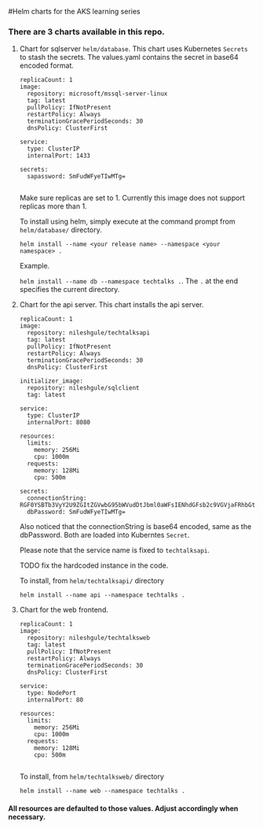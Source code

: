 #Helm charts for the AKS learning series

### There are 3 charts available in this repo.

1.  Chart for sqlserver `helm/database`.  This chart uses Kubernetes `Secrets` to stash the secrets.
The values.yaml contains the secret in base64 encoded format.

    ```
    replicaCount: 1
    image:
      repository: microsoft/mssql-server-linux
      tag: latest
      pullPolicy: IfNotPresent
      restartPolicy: Always
      terminationGracePeriodSeconds: 30
      dnsPolicy: ClusterFirst
    
    service:
      type: ClusterIP
      internalPort: 1433
    
    secrets:
      sapassword: SmFudWFyeTIwMTg=
          
    ```
    
    Make sure replicas are set to 1. Currently this image does not support replicas more than 1.
    
    To install using helm, simply execute at the command prompt from `helm/database/` directory.
    
    `helm install --name <your release name> --namespace <your namespace> .`  
    
    Example.
    
    `helm install --name db --namespace techtalks .`.  The `.` at the end specifies the current directory.
    
2.  Chart for the api server.  This chart installs the api server.

    ```    
    replicaCount: 1
    image:
      repository: nileshgule/techtalksapi
      tag: latest
      pullPolicy: IfNotPresent
      restartPolicy: Always
      terminationGracePeriodSeconds: 30
      dnsPolicy: ClusterFirst
    
    initializer_image:
      repository: nileshgule/sqlclient
      tag: latest
    
    service:
      type: ClusterIP
      internalPort: 8080
    
    resources:
      limits:
        memory: 256Mi
        cpu: 1000m
      requests:
        memory: 128Mi
        cpu: 500m
    
    secrets:
      connectionString: RGF0YSBTb3VyY2U9ZGItZGVwbG95bWVudDtJbml0aWFsIENhdGFsb2c9VGVjaFRhbGtzREI7VXNlciBJZD1TQTtQYXNzd29yZD1KYW51YXJ5MjAxODtNdWx0aXBsZUFjdGl2ZVJlc3VsdFNldHM9VHJ1ZQ==
      dbPassword: SmFudWFyeTIwMTg=       
    
     ```
     
     Also noticed that the connectionString is base64 encoded, same as the dbPassword.  Both are loaded into Kuberntes `Secret`.
     
     Please note that the service name is fixed to `techtalksapi`.  
     
     TODO fix the hardcoded instance in the code.
     
     To install, from `helm/techtalksapi/` directory
     
     `helm install --name api --namespace techtalks .`
     
3.  Chart for the web frontend.

    ```
    replicaCount: 1
    image:
      repository: nileshgule/techtalksweb
      tag: latest
      pullPolicy: IfNotPresent
      restartPolicy: Always
      terminationGracePeriodSeconds: 30
      dnsPolicy: ClusterFirst
    
    service:
      type: NodePort
      internalPort: 80
    
    resources:
      limits:
        memory: 256Mi
        cpu: 1000m
      requests:
        memory: 128Mi
        cpu: 500m
        
    ```
    To install, from `helm/techtalksweb/` directory
     
    `helm install --name web --namespace techtalks .`

#### All resources are defaulted to those values.  Adjust accordingly when necessary.


